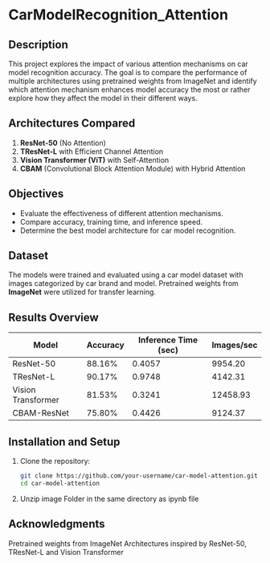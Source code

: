 # CarModelRecognition_Attention

## Description
This project explores the impact of various attention mechanisms on car model recognition accuracy. The goal is to compare the performance of multiple architectures using pretrained weights from ImageNet and identify which attention mechanism enhances model accuracy the most or rather explore how they affect the model in their different ways.

## Architectures Compared
1. **ResNet-50** (No Attention)
2. **TResNet-L** with Efficient Channel Attention
3. **Vision Transformer (ViT)** with Self-Attention
4. **CBAM** (Convolutional Block Attention Module) with Hybrid Attention

## Objectives
- Evaluate the effectiveness of different attention mechanisms.
- Compare accuracy, training time, and inference speed.
- Determine the best model architecture for car model recognition.

## Dataset
The models were trained and evaluated using a car model dataset with images categorized by car brand and model. Pretrained weights from **ImageNet** were utilized for transfer learning.

## Results Overview
| Model               | Accuracy | Inference Time (sec) | Images/sec |
|---------------------|----------|----------------------|------------|
| ResNet-50           | 88.16%   | 0.4057               | 9954.20    |
| TResNet-L           | 90.17%   | 0.9748               | 4142.31    |
| Vision Transformer  | 81.53%   | 0.3241               | 12458.93   |
| CBAM-ResNet         | 75.80%   | 0.4426               | 9124.37    |

## Installation and Setup
1. Clone the repository:
   ```bash
   git clone https://github.com/your-username/car-model-attention.git
   cd car-model-attention

2. Unzip image Folder in the same directory as ipynb file
   
## Acknowledgments
Pretrained weights from ImageNet
Architectures inspired by ResNet-50, TResNet-L and Vision Transformer
